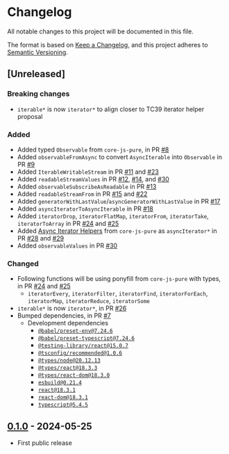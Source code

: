 # Changelog

All notable changes to this project will be documented in this file.

The format is based on [Keep a Changelog](https://keepachangelog.com/en/1.0.0/),
and this project adheres to [Semantic Versioning](https://semver.org/spec/v2.0.0.html).

## [Unreleased]

### Breaking changes

- `iterable*` is now `iterator*` to align closer to TC39 iterator helper proposal

### Added

- Added typed `Observable` from `core-js-pure`, in PR [#8](https://github.com/compulim/iter-fest/pull/8)
- Added `observableFromAsync` to convert `AsyncIterable` into `Observable` in PR [#9](https://github.com/compulim/iter-fest/pull/9)
- Added `IterableWritableStream` in PR [#11](https://github.com/compulim/iter-fest/pull/11) and [#23](https://github.com/compulim/iter-fest/pull/23)
- Added `readableStreamValues` in PR [#12](https://github.com/compulim/iter-fest/pull/12), [#14](https://github.com/compulim/iter-fest/pull/14), and [#30](https://github.com/compulim/iter-fest/pull/30)
- Added `observableSubscribeAsReadable` in PR [#13](https://github.com/compulim/iter-fest/pull/13)
- Added `readableStreamFrom` in PR [#15](https://github.com/compulim/iter-fest/pull/15) and [#22](https://github.com/compulim/iter-fest/pull/22)
- Added `generatorWithLastValue`/`asyncGeneratorWithLastValue` in PR [#17](https://github.com/compulim/iter-fest/pull/17)
- Added `asyncIteratorToAsyncIterable` in PR [#18](https://github.com/compulim/iter-fest/pull/18)
- Added `iteratorDrop`, `iteratorFlatMap`, `iteratorFrom`, `iteratorTake`, `iteratorToArray` in PR [#24](https://github.com/compulim/iter-fest/pull/24) and [#25](https://github.com/compulim/iter-fest/pull/25)
- Added [Async Iterator Helpers](https://github.com/tc39/proposal-async-iterator-helpers) from `core-js-pure` as `asyncIterator*` in PR [#28](https://github.com/compulim/iter-fest/pull/28) and [#29](https://github.com/compulim/iter-fest/pull/29)
- Added `observableValues` in PR [#30](https://github.com/compulim/iter-fest/pull/30)

### Changed

- Following functions will be using ponyfill from `core-js-pure` with types, in PR [#24](https://github.com/compulim/iter-fest/pull/24) and [#25](https://github.com/compulim/iter-fest/pull/25)
   - `iteratorEvery`, `iteratorFilter`, `iteratorFind`, `iteratorForEach`, `iteratorMap`, `iteratorReduce`, `iteratorSome`
- `iterable*` is now `iterator*`, in PR [#26](https://github.com/compulim/iter-fest/pull/26)
- Bumped dependencies, in PR [#7](https://github.com/compulim/iter-fest/pull/7)
   - Development dependencies
      - [`@babel/preset-env@7.24.6`](https://npmjs.com/package/@babel/preset-env/v/7.24.6)
      - [`@babel/preset-typescript@7.24.6`](https://npmjs.com/package/@babel/preset-typescript/v/7.24.6)
      - [`@testing-library/react@15.0.7`](https://npmjs.com/package/@testing-library/react/v/15.0.7)
      - [`@tsconfig/recommended@1.0.6`](https://npmjs.com/package/@tsconfig/recommended/v/1.0.6)
      - [`@types/node@20.12.13`](https://npmjs.com/package/@types/node/v/20.12.13)
      - [`@types/react@18.3.3`](https://npmjs.com/package/@types/react/v/18.3.3)
      - [`@types/react-dom@18.3.0`](https://npmjs.com/package/@types/react-dom/v/18.3.0)
      - [`esbuild@0.21.4`](https://npmjs.com/package/esbuild/v/0.21.4)
      - [`react@18.3.1`](https://npmjs.com/package/react/v/18.3.1)
      - [`react-dom@18.3.1`](https://npmjs.com/package/react-dom/v/18.3.1)
      - [`typescript@5.4.5`](https://npmjs.com/package/typescript/v/5.4.5)

## [0.1.0] - 2024-05-25

- First public release

[0.1.0]: https://github.com/compulim/iter-fest/releases/tag/v0.1.0
